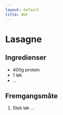 ```yaml
---
layout: default
title: Wok
---
```


# Lasagne

## Ingredienser
- 400g protein
- 1 løk
- ...

## Fremgangsmåte
1. Stek løk ...